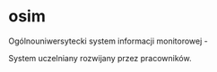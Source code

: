 # osim
Ogólnouniwersytecki system informacji monitorowej - 

System uczelniany rozwijany przez pracowników.
